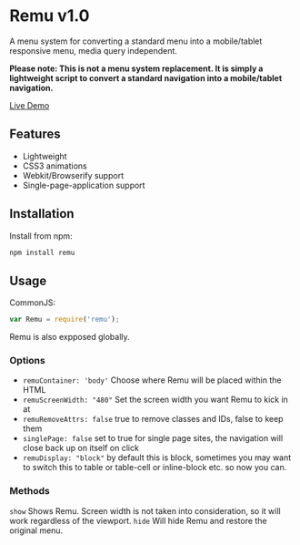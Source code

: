 # Remu v1.0

A menu system for converting a standard menu into a mobile/tablet responsive menu, media query independent.

**Please note: This is not a menu system replacement. It is simply a lightweight script to convert a standard navigation into a mobile/tablet navigation.**

[Live Demo](http://live627.github.io/remu/demo.html)

## Features

- Lightweight
- CSS3 animations
- Webkit/Browserify support
- Single-page-application support

## Installation

Install from npm:

```sh
npm install remu
```

## Usage
CommonJS:
```js
var Remu = require('remu');
```
Remu is also expposed globally.
    <link rel="stylesheet" href="remu.css" />
    <script src="remu.min.js"></script>
    <script>
        var Remu = new Remu({
            singlePage: true
        });
        document.getElementById('show').addEventListener('click', Remu.show);
        document.getElementById('hide').addEventListener('click', Remu.hide);
    </script>
### Options
- `remuContainer: 'body'` Choose where Remu will be placed within the HTML
- `remuScreenWidth: "480"` Set the screen width you want Remu to kick in at
- `remuRemoveAttrs: false` true to remove classes and IDs, false to keep them
- `singlePage: false` set to true for single page sites, the navigation will close back up on itself on click
- `remuDisplay: "block"` by default this is block, sometimes you may want to switch this to table or table-cell or inline-block etc. so now you can.
### Methods
`show` Shows Remu. Screen width is not taken into consideration, so it will work regardless of the viewport.
`hide` Will hide Remu and restore the original menu.
